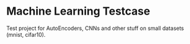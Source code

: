# Machine Learning Testcase
Test project for AutoEncoders, CNNs and other stuff on small datasets (mnist, cifar10).
